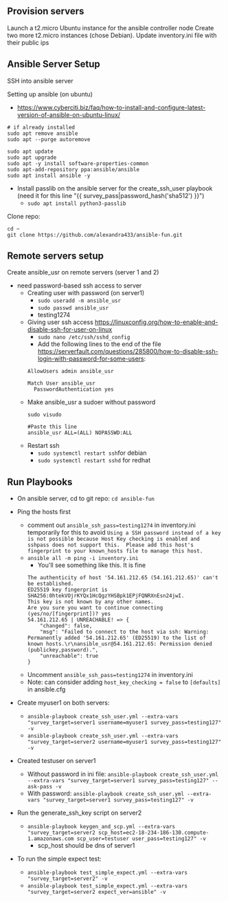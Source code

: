 **Provision servers**
----------------------------
Launch a t2.micro Ubuntu instance for the ansible controller node
Create two more t2.micro instances (chose Debian). Update inventory.ini file with their public ips


**Ansible Server Setup**
----------------------------
SSH into ansible server

Setting up ansible (on ubuntu)
- https://www.cyberciti.biz/faq/how-to-install-and-configure-latest-version-of-ansible-on-ubuntu-linux/
```
# if already installed
sudo apt remove ansible
sudo apt --purge autoremove

sudo apt update
sudo apt upgrade
sudo apt -y install software-properties-common
sudo apt-add-repository ppa:ansible/ansible
sudo apt install ansible -y
```

- Install passlib on the ansible server for the create_ssh_user playbook (need it for this line "{{ survey_pass|password_hash('sha512') }}")
  - `sudo apt install python3-passlib`

Clone repo:
```
cd ~
git clone https://github.com/alexandra433/ansible-fun.git
```

**Remote servers setup**
-------------------------
Create ansible_usr on remote servers (server 1 and 2)
- need password-based ssh access to server
  - Creating user with password (on server1)
    - `sudo useradd -m ansible_usr`
    - `sudo passwd ansible_usr`
    - testing1274
  - Giving user ssh access https://linuxconfig.org/how-to-enable-and-disable-ssh-for-user-on-linux
    - `sudo nano /etc/ssh/sshd_config`
    - Add the following lines to the end of the file https://serverfault.com/questions/285800/how-to-disable-ssh-login-with-password-for-some-users:
    ```
    AllowUsers admin ansible_usr

    Match User ansible_usr
      PasswordAuthentication yes
    ```
  - Make ansible_usr a sudoer without password
    ```
    sudo visudo

    #Paste this line
    ansible_usr ALL=(ALL) NOPASSWD:ALL
    ```
  - Restart ssh
    - `sudo systemctl restart ssh`for debian
    - `sudo systemctl restart sshd` for redhat

**Run Playbooks**
-------------------------
- On ansible server, cd to git repo: `cd ansible-fun`
- Ping the hosts first
  - comment out `ansible_ssh_pass=testing1274` in inventory.ini temporarily for this to avoid `Using a SSH password instead of a key is not possible because Host Key checking is enabled and sshpass does not support this.  Please add this host's fingerprint to your known_hosts file to manage this host.`
  - `ansible all -m ping -i inventory.ini`
    - You'll see something like this. It is fine
    ```
    The authenticity of host '54.161.212.65 (54.161.212.65)' can't be established.
    ED25519 key fingerprint is SHA256:0htekVOjrKYQx1HcQgzYHSBpk1EPjFQNRXnEsn24jwI.
    This key is not known by any other names.
    Are you sure you want to continue connecting (yes/no/[fingerprint])? yes
    54.161.212.65 | UNREACHABLE! => {
        "changed": false,
        "msg": "Failed to connect to the host via ssh: Warning: Permanently added '54.161.212.65' (ED25519) to the list of known hosts.\r\nansible_usr@54.161.212.65: Permission denied (publickey,password).",
        "unreachable": true
    }
    ```
  - Uncomment `ansible_ssh_pass=testing1274` in inventory.ini
  - Note: can consider adding `host_key_checking = false` to `[defaults]` in ansible.cfg
- Create myuser1 on both servers:
  - `ansible-playbook create_ssh_user.yml --extra-vars "survey_target=server1 username=myuser1 survey_pass=testing127" -v`
  - `ansible-playbook create_ssh_user.yml --extra-vars "survey_target=server2 username=myuser1 survey_pass=testing127" -v`
- Created testuser on server1
  - Without password in ini file: `ansible-playbook create_ssh_user.yml --extra-vars "survey_target=server1 survey_pass=testing127" --ask-pass -v`
  - With password: `ansible-playbook create_ssh_user.yml --extra-vars "survey_target=server1 survey_pass=testing127" -v`
- Run the generate_ssh_key script on server2
  - `ansible-playbook keygen_and_scp.yml --extra-vars "survey_target=server2 scp_host=ec2-18-234-186-130.compute-1.amazonaws.com scp_user=testuser user_pass=testing127" -v`
    - scp_host should be dns of server1

- To run the simple expect test:
  - `ansible-playbook test_simple_expect.yml --extra-vars "survey_target=server2" -v`
  - `ansible-playbook test_simple_expect.yml --extra-vars "survey_target=server2 expect_ver=ansible" -v`